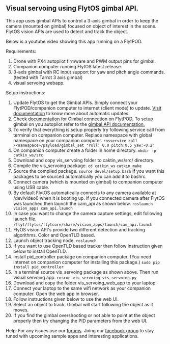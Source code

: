 Visual servoing using FlytOS gimbal API.
----------------------------------------

This app uses gimbal APIs to control a 3-axis gimbal in order to keep the camera (mounted on gimbal) focused on object of interest in the scene. FlytOS vision APIs are used to detect and track the object. 

Below is a youtube video showing this app running on a FlytPOD.


Requirements:
  1. Drone with PX4 autopilot firmware and PWM output pins for gimbal.
  2. Companion computer running FlytOS latest release.
  3. 3-axis gimbal with RC input support for yaw and pitch angle commands. (tested with Tarrot 3 axis gimbal)
  4. visual servoing webapp.
 
Setup instructions:
 1. Update FlytOS to get the Gimbal APIs. Simply connect your FlytPOD/companion computer to internet (client mode) to update. [Visit documentation](http://docs.flytbase.com/docs/FlytOS/GettingStarted/FlytOSUpdate.html#flytos-updates) to know more about automatic updates.
 2. Check [documentation](http://docs.flytbase.com/docs/FlytPOD/Hardware_specifications.html#gimbal) for Gimbal connection on FlytPOD.
    To setup gimbal on you autopilot refer to the [gimbal API documentation.](http://api.flytbase.com/?shell#gimbal-control) 
 3. To verify that everything is setup properly try following service call from terminal on companion computer. Replace namespace with global namespace on your companion computer. 
    `rosservice call /<namespace>/payload/gimbal_set "roll: 0.0 pitch:0.5 yaw:-0.2"`
 4. On companion computer create a folder in home directory.
   `mkdir -p catkin_ws/src`
 5. Download and copy vis_servoing folder to caktin_ws/src/ directory.
 6. Compile the vis_servoing package.
    `cd catkin_ws`
    `catkin_make`
 7. Source the compiled package.
    `source devel/setup.bash`
    If you want this packages to be sourced automatically you can add it to bashrc.
 8. Connect camera (which is mounted on gimbal) to companion computer using USB cable. 
 9. By default FlytOS automatically connects to any camera available at /dev/video0 when it is booting up. If you connected camera after FlytOS was launched then launch the cam_api as shown below.
    `roslaunch vision_apps cam_api.launch`
 10. In case you want to change the camera capture settings, edit following launch file.
    `/flyt/flytos/flytcore/share/vision_apps/launch/cam_api.launch`
 11. FlyOS vision API's provide two different detection and tracking algorithms. Color and OpenTLD based.
 12. Launch object tracking node.
    `roslaunch`
 13. If you want to use OpenTLD based tracker then follow instruction given below to install OpenTLD.
 14. Install pid_controller package on companion computer. (You need internet on companion computer for installing this package.)
     `sudo pip install pid_controller`
 15. In a terminal source vis_servoing package as shown above. Then run visual servoing app.
     `rosrun vis_servoing vis_servoing.py`
 16. Download and copy the folder vis_servoing_web_app to your laptop.
 17. Connect your laptop to the same wifi network as your companion computer. Open the web app in browser.
 18. Follow instructions given below to use the web UI.
 19. Select an object to track. Gimbal will start following the object as it moves.
 20. If you find the gimbal overshooting or not able to point at the object properly then try changing the PID parameters from the web UI.
 
 
 Help: 
 For any issues use our [forums](forums.flytbase.com). Joing our [facebook group](https://www.facebook.com/groups/flytos/) to stay tuned with upcoming sample apps and interesting applications. 